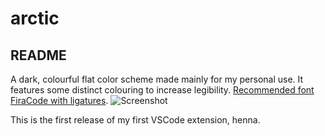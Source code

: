 # arctic
## README
A dark, colourful flat color scheme made mainly for my personal use. It features some distinct colouring to increase legibility. [Recommended font FiraCode with ligatures](https://github.com/tonsky/FiraCode).
![Screenshot](https://github.com/httpsterio/vscode-arctic/blob/master/screenshot.JPG?raw=true)

This is the first release of my first VSCode extension, henna.

